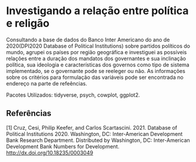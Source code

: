 # Investigando a relação entre política e religão
Consultando a base de dados do Banco Inter Americano do ano de 2020(DPI2020 Database of Political Institutions) sobre partidos políticos do mundo, agrupei os países por região geográfica e investiguei as possíveis relações entre a duração dos mandatos dos governantes e sua inclinação política, sua ideologia e características dos governos como tipo de sistema implementado, se o governante pode se reeleger ou não. As informações sobre os critérios para formulação das variáveis pode ser encontrada no endereço na parte de refeências.

Pacotes Utilizados: tidyverse, psych, cowplot, ggplot2.

## Referências
<a id="1">[1]</a> 
Cruz, Cesi, Philip Keefer, and Carlos Scartascini. 2021. Database of Political Institutions 2020.
Washington, DC: Inter-American Development Bank Research Department.
Distributed by Washington, DC: Inter-American Development Bank Numbers for Development.
http://dx.doi.org/10.18235/0003049
